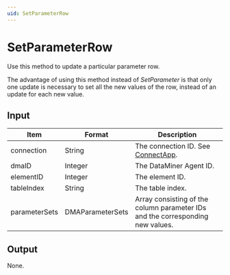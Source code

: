 ```yaml
---
uid: SetParameterRow
---
```


# SetParameterRow

Use this method to update a particular parameter row.

The advantage of using this method instead of *SetParameter* is that only one update is necessary to set all the new values of the row, instead of an update for each new value.

## Input

| Item             | Format  | Description                                                                      |
|------------------|---------|----------------------------------------------------------------------------------|
| connection       | String  | The connection ID. See [ConnectApp](xref:ConnectApp). |
| dmaID            | Integer | The DataMiner Agent ID.                                                          |
| elementID        | Integer | The element ID.                                                                  |
| tableIndex       | String  | The table index.                                                                 |
| parameterSets    | DMAParameterSets | Array consisting of the column parameter IDs and the corresponding new values. |

## Output

None.
